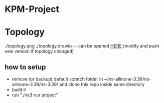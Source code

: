 # KPM-Project

# Topology
./topology.png
./topology.drawio -- can be opened [HERE](https://app.diagrams.net) (modify and push new version if topology changed)

## how to setup

- remove (or backup) default scratch folder in ~/ns-allinone-3.39/ns-allinone-3.39/ns-3.39/ and clone this repo inside same directory
- build it
- run "./ns3 run project"

